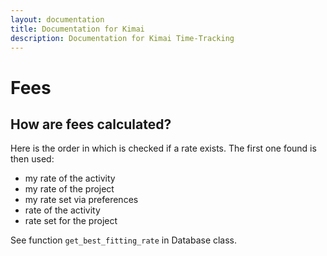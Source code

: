 ```yaml
---
layout: documentation
title: Documentation for Kimai
description: Documentation for Kimai Time-Tracking
---
```

# Fees

## How are fees calculated?

Here is the order in which is checked if a rate exists. The first one found is then used:

* my rate of the activity
* my rate of the project
* my rate set via preferences
* rate of the activity
* rate set for the project


See function ```get_best_fitting_rate``` in Database class.
